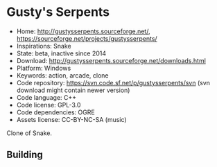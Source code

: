 # Gusty's Serpents

- Home: http://gustysserpents.sourceforge.net/, https://sourceforge.net/projects/gustysserpents/
- Inspirations: Snake
- State: beta, inactive since 2014
- Download: http://gustysserpents.sourceforge.net/downloads.html
- Platform: Windows
- Keywords: action, arcade, clone
- Code repository: https://svn.code.sf.net/p/gustysserpents/svn (svn download might contain newer version)
- Code language: C++
- Code license: GPL-3.0
- Code dependencies: OGRE
- Assets license: CC-BY-NC-SA (music)

Clone of Snake.

## Building

